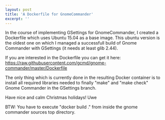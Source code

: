 ```yaml
---
layout: post
title: 'A Dockerfile for GnomeCommander'
excerpt: ''
---
```


In the course of implementing GSettings for GnomeCommander, I created a
Dockerfile which uses Ubuntu 15.04 as a base image. This ubuntu version
is the oldest one on which I managed a successfull build of Gnome
Commander with GSettings (it needs at least glib 2.44).

If you are interested in the Dockerfile you can get it here:
https://raw.githubusercontent.com/gcmd/gnome-commander/master/Dockerfile

The only thing which is currently done in the resulting Docker container
is to install all required libraries needed to finally "make" and "make
check" Gnome Commander in the GSettings branch.

Have nice and calm Christmas holidays!
Uwe

BTW: You have to execute "docker build ." from inside the gnome
commander sources top directory.

